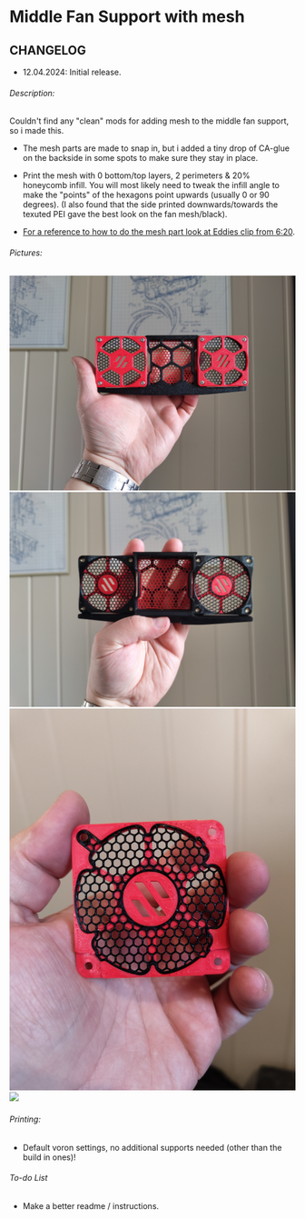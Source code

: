 # Middle Fan Support with mesh

## CHANGELOG
- 12.04.2024: Initial release.

###### Description:
Couldn't find any "clean" mods for adding mesh to the middle fan support, so i made this.
- The mesh parts are made to snap in, but i added a tiny drop of CA-glue on the backside in some spots to make sure they stay in place.
- Print the mesh with 0 bottom/top layers, 2 perimeters & 20% honeycomb infill. You will most likely need to tweak the infill angle to make the "points" of the hexagons point upwards (usually 0 or 90 degrees). (I also found that the side printed downwards/towards the texuted PEI gave the best look on the fan mesh/black).

- [For a reference to how to do the mesh part look at Eddies clip from 6:20](https://www.youtube.com/watch?v=K6sHfXldK4k&t=441s). 

###### Pictures:
![](./pics/1.jpg)
![](./pics/2.jpg)
![](./pics/3.jpg)
![](./pics/4.jpg)

###### Printing:
- Default voron settings, no additional supports needed (other than the build in ones)!

###### To-do List
- Make a better readme / instructions.